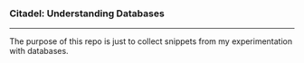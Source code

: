 ### Citadel: Understanding Databases
---

The purpose of this repo is just to collect snippets from my experimentation with databases.